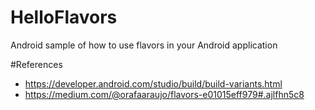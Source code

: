 # HelloFlavors
Android sample of how to use flavors in your Android application

#References
- https://developer.android.com/studio/build/build-variants.html
- https://medium.com/@orafaaraujo/flavors-e01015eff979#.ajlfhn5c8

